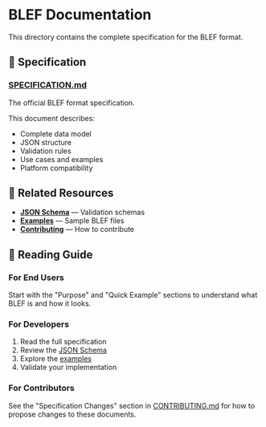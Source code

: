 # BLEF Documentation

This directory contains the complete specification for the BLEF format.

## 📄 Specification

### [SPECIFICATION.md](./SPECIFICATION.md)
The official BLEF format specification.

This document describes:
- Complete data model
- JSON structure
- Validation rules
- Use cases and examples
- Platform compatibility

## 🔗 Related Resources

- **[JSON Schema](../schema/)** — Validation schemas
- **[Examples](../examples/)** — Sample BLEF files
- **[Contributing](../CONTRIBUTING.md)** — How to contribute

## 📖 Reading Guide

### For End Users
Start with the "Purpose" and "Quick Example" sections to understand what BLEF is and how it looks.

### For Developers
1. Read the full specification
2. Review the [JSON Schema](../schema/blef-schema-v0.1.0.json)
3. Explore the [examples](../examples/)
4. Validate your implementation

### For Contributors
See the "Specification Changes" section in [CONTRIBUTING.md](../CONTRIBUTING.md) for how to propose changes to these documents.


